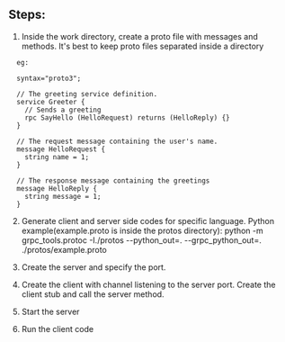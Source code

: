 ## Steps:

1. Inside the work directory, create a proto file with messages and methods. It's best to keep proto files separated 
  inside a directory
  ```
    eg:
    
    syntax="proto3";

    // The greeting service definition.
    service Greeter {
      // Sends a greeting
      rpc SayHello (HelloRequest) returns (HelloReply) {}
    }

    // The request message containing the user's name.
    message HelloRequest {
      string name = 1;
    }

    // The response message containing the greetings
    message HelloReply {
      string message = 1;
    }
   ```
    
2. Generate client and server side codes for specific language.
    Python example(example.proto is inside the protos directory):
    python -m grpc_tools.protoc -I./protos --python_out=. --grpc_python_out=. ./protos/example.proto

3. Create the server and specify the port.

4. Create the client with channel listening to the server port. Create the client stub and call the server method.

5. Start the server

6. Run the client code
